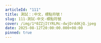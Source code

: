 ```yaml
---
articleId: "111"
title: 測試：:中文，標點符號！
slug: 111-測試-中文-標點符號
cover: /img/1*0ZZjItYRLMc-dwjDrddKjQ.jpeg
date: 2025-08-12T20:00:00.000+08:00
pinned: true
---
```

